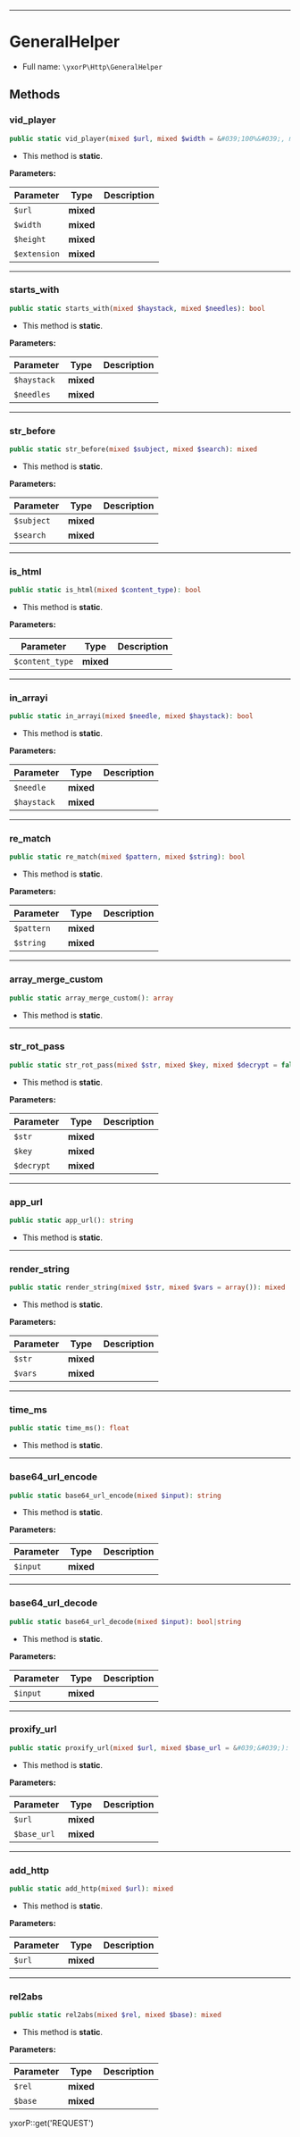 ***

# GeneralHelper

* Full name: `\yxorP\Http\GeneralHelper`

## Methods

### vid_player

```php
public static vid_player(mixed $url, mixed $width = &#039;100%&#039;, mixed $height = &#039;100%&#039;, mixed $extension = false): string
```

* This method is **static**.

**Parameters:**

| Parameter | Type | Description |
|-----------|------|-------------|
| `$url` | **mixed** |  |
| `$width` | **mixed** |  |
| `$height` | **mixed** |  |
| `$extension` | **mixed** |  |

***

### starts_with

```php
public static starts_with(mixed $haystack, mixed $needles): bool
```

* This method is **static**.

**Parameters:**

| Parameter | Type | Description |
|-----------|------|-------------|
| `$haystack` | **mixed** |  |
| `$needles` | **mixed** |  |

***

### str_before

```php
public static str_before(mixed $subject, mixed $search): mixed
```

* This method is **static**.

**Parameters:**

| Parameter | Type | Description |
|-----------|------|-------------|
| `$subject` | **mixed** |  |
| `$search` | **mixed** |  |

***

### is_html

```php
public static is_html(mixed $content_type): bool
```

* This method is **static**.

**Parameters:**

| Parameter | Type | Description |
|-----------|------|-------------|
| `$content_type` | **mixed** |  |

***

### in_arrayi

```php
public static in_arrayi(mixed $needle, mixed $haystack): bool
```

* This method is **static**.

**Parameters:**

| Parameter | Type | Description |
|-----------|------|-------------|
| `$needle` | **mixed** |  |
| `$haystack` | **mixed** |  |

***

### re_match

```php
public static re_match(mixed $pattern, mixed $string): bool
```

* This method is **static**.

**Parameters:**

| Parameter | Type | Description |
|-----------|------|-------------|
| `$pattern` | **mixed** |  |
| `$string` | **mixed** |  |

***

### array_merge_custom

```php
public static array_merge_custom(): array
```

* This method is **static**.

***

### str_rot_pass

```php
public static str_rot_pass(mixed $str, mixed $key, mixed $decrypt = false): string
```

* This method is **static**.

**Parameters:**

| Parameter | Type | Description |
|-----------|------|-------------|
| `$str` | **mixed** |  |
| `$key` | **mixed** |  |
| `$decrypt` | **mixed** |  |

***

### app_url

```php
public static app_url(): string
```

* This method is **static**.

***

### render_string

```php
public static render_string(mixed $str, mixed $vars = array()): mixed
```

* This method is **static**.

**Parameters:**

| Parameter | Type | Description |
|-----------|------|-------------|
| `$str` | **mixed** |  |
| `$vars` | **mixed** |  |

***

### time_ms

```php
public static time_ms(): float
```

* This method is **static**.

***

### base64_url_encode

```php
public static base64_url_encode(mixed $input): string
```

* This method is **static**.

**Parameters:**

| Parameter | Type | Description |
|-----------|------|-------------|
| `$input` | **mixed** |  |

***

### base64_url_decode

```php
public static base64_url_decode(mixed $input): bool|string
```

* This method is **static**.

**Parameters:**

| Parameter | Type | Description |
|-----------|------|-------------|
| `$input` | **mixed** |  |

***

### proxify_url

```php
public static proxify_url(mixed $url, mixed $base_url = &#039;&#039;): mixed
```

* This method is **static**.

**Parameters:**

| Parameter | Type | Description |
|-----------|------|-------------|
| `$url` | **mixed** |  |
| `$base_url` | **mixed** |  |

***

### add_http

```php
public static add_http(mixed $url): mixed
```

* This method is **static**.

**Parameters:**

| Parameter | Type | Description |
|-----------|------|-------------|
| `$url` | **mixed** |  |

***

### rel2abs

```php
public static rel2abs(mixed $rel, mixed $base): mixed
```

* This method is **static**.

**Parameters:**

| Parameter | Type | Description |
|-----------|------|-------------|
| `$rel` | **mixed** |  |
| `$base` | **mixed** |  |

yxorP::get('REQUEST')
